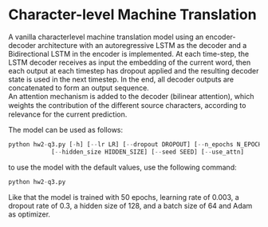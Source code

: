 # Character-level Machine Translation 
A vanilla characterlevel machine translation model using an encoder-decoder architecture with an autoregressive LSTM as the decoder and a Bidirectional LSTM in the encoder is implemented. At each 
time-step, the LSTM decoder receives as input the embedding of the current word, then each output at each timestep has dropout applied and the resulting decoder state is 
used in the next timestep. In the end, all decoder outputs are concatenated to form an output sequence.  
An attention mechanism is added to the decoder (bilinear attention), which weights the contribution of the diﬀerent source characters, according to relevance for the current prediction.

The model can be used as follows:
```python
python hw2-q3.py [-h] [--lr LR] [--dropout DROPOUT] [--n_epochs N_EPOCHS] [--batch_size BATCH_SIZE] 
			[--hidden_size HIDDEN_SIZE] [--seed SEED] [--use_attn]
```

to use the model with the default values, use the following command:
```python
python hw2-q3.py
```

Like that the model is trained with 50 epochs, learning rate of 0.003, a dropout rate of 0.3, a hidden size of 128, and a batch size of 64 and Adam as optimizer.

